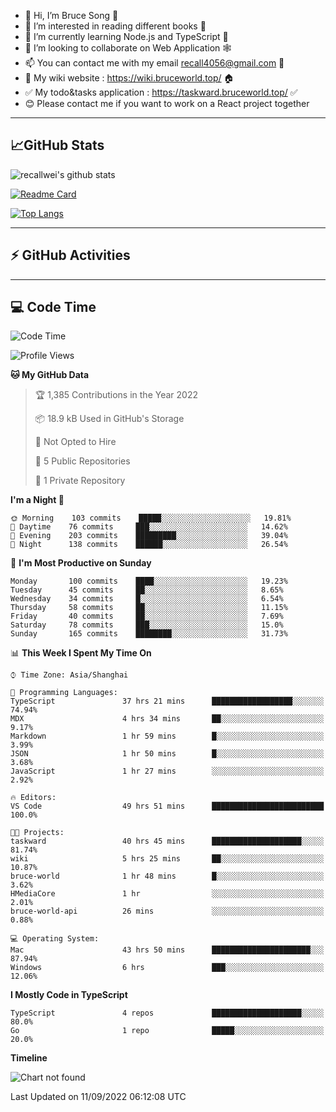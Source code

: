 - 👋 Hi, I’m Bruce Song 🦁️
- 👀 I’m interested in reading different books 📖
- 🌱 I’m currently learning Node.js and TypeScript 🚀
- 💞️ I’m looking to collaborate on Web Application 🕸️
- 📫 You can contact me with my email recall4056@gmail.com 📮
- 📖 My wiki website : https://wiki.bruceworld.top/ 🏠
- ✅ My todo&tasks application : https://taskward.bruceworld.top/ ✅
- 😊 Please contact me if you want to work on a React project together
---

## 📈GitHub Stats

![recallwei's github stats](https://github-readme-stats.vercel.app/api?username=recallwei&show_icons=true&theme=dracula&count_private=true&include_all_commits)

<!---
repository 卡片
--->

[![Readme Card](https://github-readme-stats.vercel.app/api/pin/?username=recallwei&repo=recallwei&theme=dracula)](https://github.com/recallwei/daily)

<!---
repository 常用语言 layout=compact（紧凑布局）
--->

[![Top Langs](https://github-readme-stats.vercel.app/api/top-langs/?username=recallwei&layout=compact&theme=dracula)](https://github.com/recallwei/daily)

---

## ⚡️ GitHub Activities

<!--START_SECTION:activity-->

<!--END_SECTION:activity-->

---

## 💻 Code Time

<!--START_SECTION:waka-->
![Code Time](http://img.shields.io/badge/Code%20Time-2%2C150%20hrs%2016%20mins-blue)

![Profile Views](http://img.shields.io/badge/Profile%20Views-8-blue)

**🐱 My GitHub Data** 

> 🏆 1,385 Contributions in the Year 2022
 > 
> 📦 18.9 kB Used in GitHub's Storage 
 > 
> 🚫 Not Opted to Hire
 > 
> 📜 5 Public Repositories 
 > 
> 🔑 1 Private Repository 
 > 
**I'm a Night 🦉** 

```text
🌞 Morning    103 commits    █████░░░░░░░░░░░░░░░░░░░░   19.81% 
🌆 Daytime    76 commits     ███░░░░░░░░░░░░░░░░░░░░░░   14.62% 
🌃 Evening    203 commits    █████████░░░░░░░░░░░░░░░░   39.04% 
🌙 Night      138 commits    ██████░░░░░░░░░░░░░░░░░░░   26.54%

```
📅 **I'm Most Productive on Sunday** 

```text
Monday       100 commits    ████░░░░░░░░░░░░░░░░░░░░░   19.23% 
Tuesday      45 commits     ██░░░░░░░░░░░░░░░░░░░░░░░   8.65% 
Wednesday    34 commits     █░░░░░░░░░░░░░░░░░░░░░░░░   6.54% 
Thursday     58 commits     ██░░░░░░░░░░░░░░░░░░░░░░░   11.15% 
Friday       40 commits     ██░░░░░░░░░░░░░░░░░░░░░░░   7.69% 
Saturday     78 commits     ███░░░░░░░░░░░░░░░░░░░░░░   15.0% 
Sunday       165 commits    ████████░░░░░░░░░░░░░░░░░   31.73%

```


📊 **This Week I Spent My Time On** 

```text
⌚︎ Time Zone: Asia/Shanghai

💬 Programming Languages: 
TypeScript               37 hrs 21 mins      ██████████████████░░░░░░░   74.94% 
MDX                      4 hrs 34 mins       ██░░░░░░░░░░░░░░░░░░░░░░░   9.17% 
Markdown                 1 hr 59 mins        █░░░░░░░░░░░░░░░░░░░░░░░░   3.99% 
JSON                     1 hr 50 mins        █░░░░░░░░░░░░░░░░░░░░░░░░   3.68% 
JavaScript               1 hr 27 mins        ░░░░░░░░░░░░░░░░░░░░░░░░░   2.92%

🔥 Editors: 
VS Code                  49 hrs 51 mins      █████████████████████████   100.0%

🐱‍💻 Projects: 
taskward                 40 hrs 45 mins      ████████████████████░░░░░   81.74% 
wiki                     5 hrs 25 mins       ██░░░░░░░░░░░░░░░░░░░░░░░   10.87% 
bruce-world              1 hr 48 mins        █░░░░░░░░░░░░░░░░░░░░░░░░   3.62% 
HMediaCore               1 hr                ░░░░░░░░░░░░░░░░░░░░░░░░░   2.01% 
bruce-world-api          26 mins             ░░░░░░░░░░░░░░░░░░░░░░░░░   0.88%

💻 Operating System: 
Mac                      43 hrs 50 mins      ██████████████████████░░░   87.94% 
Windows                  6 hrs               ███░░░░░░░░░░░░░░░░░░░░░░   12.06%

```

**I Mostly Code in TypeScript** 

```text
TypeScript               4 repos             ████████████████████░░░░░   80.0% 
Go                       1 repo              █████░░░░░░░░░░░░░░░░░░░░   20.0%

```


**Timeline**

![Chart not found](https://raw.githubusercontent.com/recallwei/recallwei/main/charts/bar_graph.png) 


 Last Updated on 11/09/2022 06:12:08 UTC
<!--END_SECTION:waka-->
<!---
recallwei/recallwei is a ✨ special ✨ repository because its `README.md` (this file) appears on your GitHub profile.
You can click the Preview link to take a look at your changes.
--->
